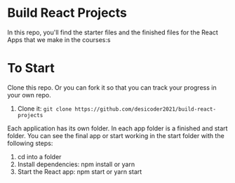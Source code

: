 # Build React Projects

In this repo, you'll find the starter files and the finished files for the React Apps that we make in the courses:s

# To Start

Clone this repo. Or you can fork it so that you can track your progress in your own repo.

<ol>
  <li>Clone it: <code>git clone https://github.com/desicoder2021/build-react-projects</code></li>
</ol>

Each application has its own folder. In each app folder is a finished and start folder. You can see the final app or start working in the start folder with the following steps:

1. cd into a folder
2. Install dependencies: npm install or yarn
3. Start the React app: npm start or yarn start
